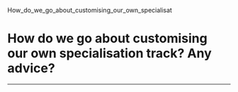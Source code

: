 How_do_we_go_about_customising_our_own_specialisat



How do we go about customising our own specialisation track? Any advice?
========================================================================

---

